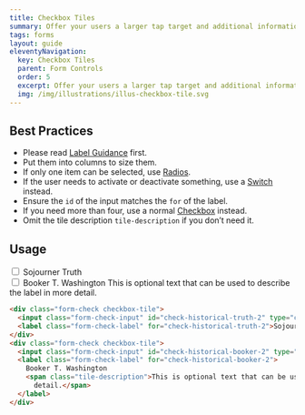 ```yaml
---
title: Checkbox Tiles
summary: Offer your users a larger tap target and additional information.
tags: forms
layout: guide
eleventyNavigation:
  key: Checkbox Tiles
  parent: Form Controls
  order: 5
  excerpt: Offer your users a larger tap target and additional information.
  img: /img/illustrations/illus-checkbox-tile.svg
---
```


## Best Practices

- Please read [Label Guidance](/form-controls/labels-guidance) first.
- Put them into columns to size them.
- If only one item can be selected, use [Radios](/form-controls/radios).
- If the user needs to activate or deactivate something, use a [Switch](/form-controls/switches) instead.
- Ensure the `id` of the input matches the `for` of the label.
- If you need more than four, use a normal [Checkbox](/form-controls/checkboxes/) instead.
- Omit the tile description `tile-description` if you don’t need it.

## Usage

<div class="form-check checkbox-tile">
  <input class="form-check-input" id="check-historical-truth-2" type="checkbox" name="historical-figures" value="sojourner-truth" />
  <label class="form-check-label" for="check-historical-truth-2">Sojourner Truth</label>
</div>
<div class="form-check checkbox-tile">
  <input class="form-check-input" id="check-historical-booker-2" type="checkbox" name="historical-figures" value="sojourner-truth" />
  <label class="form-check-label" for="check-historical-booker-2">
    Booker T. Washington
    <span class="tile-description">This is optional text that can be used to describe the label in more
      detail.</span>
  </label>
</div>

```html
<div class="form-check checkbox-tile">
  <input class="form-check-input" id="check-historical-truth-2" type="checkbox" name="historical-figures" value="sojourner-truth" />
  <label class="form-check-label" for="check-historical-truth-2">Sojourner Truth</label>
</div>
<div class="form-check checkbox-tile">
  <input class="form-check-input" id="check-historical-booker-2" type="checkbox" name="historical-figures" value="sojourner-truth" />
  <label class="form-check-label" for="check-historical-booker-2">
    Booker T. Washington
    <span class="tile-description">This is optional text that can be used to describe the label in more
      detail.</span>
  </label>
</div>
```
